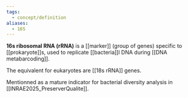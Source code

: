 ```yaml
---
tags:
  - concept/definition
aliases:
  - 16S
---
```

**16s ribosomal RNA (rRNA)** is a [[marker]] (group of genes) specific to [[prokaryote]]s, used to replicate [[bacteria]]l DNA during [[DNA metabarcoding]].

The equivalent for eukaryotes are [[18s rRNA]] genes.

Mentionned as a mature indicator for bacterial diversity analysis in [[INRAE2025_PreserverQualite]].